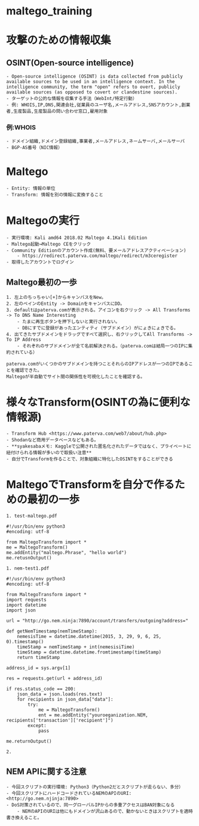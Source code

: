 # maltego_training

# 攻撃のための情報収集
## OSINT(Open-source intelligence)
    - Open-source intelligence (OSINT) is data collected from publicly available sources to be used in an intelligence context. In the intelligence community, the term "open" refers to overt, publicly available sources (as opposed to covert or clandestine sources).
    - ターゲットの公的な情報を収集する手法（WebInt/特定行動）
    - 例: WHOIS,IP,DNS,関連会社,従業員のユーザ名,メールアドレス,SNSアカウント,創業者,生産製品,生産製品の問い合わせ窓口,雇用対象
### 例:WHOIS
    - ドメイン組織,ドメイン登録組織,事業者,メールアドレス,ネームサーバ,メールサーバ
    - BGP-AS番号（NIC情報）
# Maltego
    - Entity: 情報の単位
    - Transform: 情報を別の情報に変換すること
# Maltegoの実行
    - 実行環境: Kali amd64 2018.02 Maltego 4.1Kali Edition
    - Maltego起動→Maltego CEをクリック
    - Community Editionのアカウント作成(無料、要メールアドレスアクティベーション)
        - https://redirect.paterva.com/maltego/redirect/m3ceregister
    - 取得したアカウントでログイン
## Maltego最初の一歩
    1. 左上のちっちゃい[+]からキャンバスをNew。
    2. 左のペインのEntity -> DomainをキャンバスにDD。
    3. defaultはpaterva.comが表示される。アイコンを右クリック -> All Transforms -> To DNS Name Interesting
        - たまに再生ボタンを押下しないと実行されない。
        - DBにすでに登録があったエンティティ（サブドメイン）がにょきにょきでる。
    4. 出てきたサブドメインをドラッグですべて選択し、右クリックしてAll Transforms -> To IP Address
        - それぞれのサブドメインが全て名前解決される。（paterva.comは結局一つのIPに集約されている）
      
    paterva.comがいくつかのサブドメインを持つことそれらのIPアドレスが一つのIPであることを確認できた。
    Maltegoが半自動でサイト間の関係性を可視化したことを確認する。
# 様々なTransform(OSINTの為に便利な情報源)
    - Transform Hub <https://www.paterva.com/web7/about/hub.php>
    - Shodanなど商用データベースなどもある。
    - **syakesabaメモ: Kaggleで公開された匿名化されたデータではなく、プライベートに紐付けられる情報が多いので取扱い注意**
    - 自分でTransformを作ることで、対象組織に特化したOSINTをすることができる
# MaltegoでTransformを自分で作るための最初の一歩
    1. test-maltego.pdf
```
#!/usr/bin/env python3
#encoding: utf-8

from MaltegoTransform import *
me = MaltegoTransform()
me.addEntity("maltego.Phrase", "hello world")
me.retusnOutput()
```

    1. nem-test1.pdf
```
#!/usr/bin/env python3
#encoding: utf-8

from MaltegoTransform import *
import requests
import datetime
import json

url = "http://go.nem.ninja:7890/account/transfers/outgoing?address="

def getNemTimestamp(nemTimeStamp):
    nemesisTime = datetime.datetime(2015, 3, 29, 9, 6, 25, 0).timestamp()
    timeStamp = nemTimeStamp + int(nemesisiTime)
    timeStamp = datetime.datetime.fromtimestamp(timeStamp)
    return timeStamp

address_id = sys.argv[1]

res = requests.get(url + address_id)

if res.status_code == 200:
    json_data = json.loads(res.text)
    for recipients in json_data["data"]:
        try:
            me = MaltegoTransform()
            ent = me.addEntity("youroeganization.NEM, recipients['transaction']['recipient']")
        except:
            pass

me.returnOutput()
```
    2. 
## NEM APIに関する注意
    - 今回スクリプトの実行環境: Python3（Python2だとスクリプトが走らない、多分）
    - 今回スクリプトにハードコードされているNEMのAPIのURI: <http://go.nem.njinja:7890>
    - DoS対策されているので、同一グローバルIPからの多重アクセスはBAN対象になる
        - NEMのAPIのURIは他にもドメインが沢山あるので、動かないときはスクリプトを適時書き換えること。




